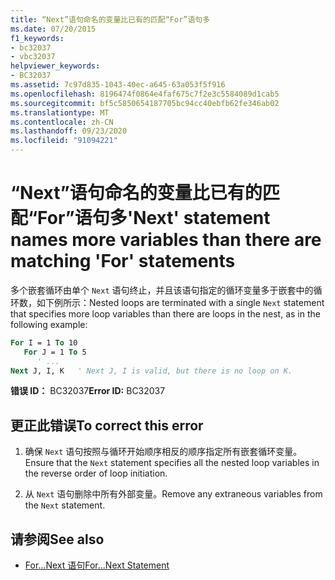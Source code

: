 ```yaml
---
title: “Next”语句命名的变量比已有的匹配“For”语句多
ms.date: 07/20/2015
f1_keywords:
- bc32037
- vbc32037
helpviewer_keywords:
- BC32037
ms.assetid: 7c97d835-1043-40ec-a645-63a053f5f916
ms.openlocfilehash: 8196474f0864e4faf675c7f2e3c5584089d1cab5
ms.sourcegitcommit: bf5c5850654187705bc94cc40ebfb62fe346ab02
ms.translationtype: MT
ms.contentlocale: zh-CN
ms.lasthandoff: 09/23/2020
ms.locfileid: "91094221"
---
```

# <a name="next-statement-names-more-variables-than-there-are-matching-for-statements"></a><span data-ttu-id="bee6b-102">“Next”语句命名的变量比已有的匹配“For”语句多</span><span class="sxs-lookup"><span data-stu-id="bee6b-102">'Next' statement names more variables than there are matching 'For' statements</span></span>

<span data-ttu-id="bee6b-103">多个嵌套循环由单个 `Next` 语句终止，并且该语句指定的循环变量多于嵌套中的循环数，如下例所示：</span><span class="sxs-lookup"><span data-stu-id="bee6b-103">Nested loops are terminated with a single `Next` statement that specifies more loop variables than there are loops in the nest, as in the following example:</span></span>  
  
```vb  
For I = 1 To 10  
   For J = 1 To 5  
      ' ...  
Next J, I, K   ' Next J, I is valid, but there is no loop on K.  
```  
  
 <span data-ttu-id="bee6b-104">**错误 ID：** BC32037</span><span class="sxs-lookup"><span data-stu-id="bee6b-104">**Error ID:** BC32037</span></span>  
  
## <a name="to-correct-this-error"></a><span data-ttu-id="bee6b-105">更正此错误</span><span class="sxs-lookup"><span data-stu-id="bee6b-105">To correct this error</span></span>  
  
1. <span data-ttu-id="bee6b-106">确保 `Next` 语句按照与循环开始顺序相反的顺序指定所有嵌套循环变量。</span><span class="sxs-lookup"><span data-stu-id="bee6b-106">Ensure that the `Next` statement specifies all the nested loop variables in the reverse order of loop initiation.</span></span>  
  
2. <span data-ttu-id="bee6b-107">从 `Next` 语句删除中所有外部变量。</span><span class="sxs-lookup"><span data-stu-id="bee6b-107">Remove any extraneous variables from the `Next` statement.</span></span>  
  
## <a name="see-also"></a><span data-ttu-id="bee6b-108">请参阅</span><span class="sxs-lookup"><span data-stu-id="bee6b-108">See also</span></span>

- [<span data-ttu-id="bee6b-109">For...Next 语句</span><span class="sxs-lookup"><span data-stu-id="bee6b-109">For...Next Statement</span></span>](../language-reference/statements/for-next-statement.md)
